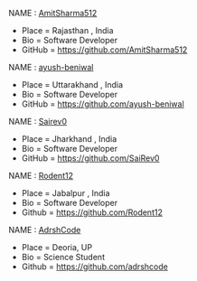 NAME : [AmitSharma512](https://github.com/AmitSharma512)
* Place = Rajasthan , India
* Bio = Software Developer
* GitHub = https://github.com/AmitSharma512

NAME : [ayush-beniwal](https://github.com/ayush-beniwal)
* Place = Uttarakhand , India
* Bio = Software Developer
* GitHub = https://github.com/ayush-beniwal

NAME : [Sairev0](https://github.com/SaiRev0)
* Place = Jharkhand , India
* Bio = Software Developer
* GitHub = https://github.com/SaiRev0

NAME : [Rodent12](https://github.com/Rodent12)
* Place = Jabalpur , India
* Bio = Software Developer
* Github = https://github.com/Rodent12

NAME : [AdrshCode](https://github.com/adrshcode)
* Place = Deoria, UP
* Bio = Science Student
* Github = https://github.com/adrshcode
